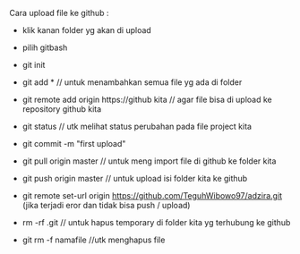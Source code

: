 
Cara upload file ke github :
- klik kanan folder yg akan di upload
- pilih gitbash
- git init
- git add * // untuk menambahkan semua file yg ada di folder
- git remote add origin https://github kita // agar file bisa di upload ke repository github kita
- git status // utk melihat status perubahan pada file project kita
- git commit -m "first upload"
- git pull origin master // untuk meng import file di github ke folder kita
- git push origin master // untuk upload isi folder kita ke github
- git remote set-url origin https://github.com/TeguhWibowo97/adzira.git (jika terjadi eror dan tidak bisa push / upload)

- rm -rf .git // untuk hapus temporary di folder kita yg terhubung ke github
- git rm -f namafile //utk menghapus file

